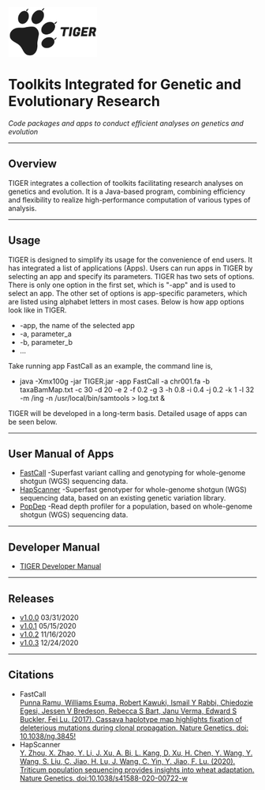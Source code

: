 <img src="tiger.png" height=100 align="center"> 

# Toolkits Integrated for Genetic and Evolutionary Research
*Code packages and apps to conduct efficient analyses on genetics and evolution*

***
## Overview
TIGER integrates a collection of toolkits facilitating research analyses on genetics and evolution. It is a Java-based program, combining efficiency and flexibility to realize high-performance computation of various types of analysis. 

***
## Usage
TIGER is designed to simplify its usage for the convenience of end users. It has integrated a list of applications (Apps). Users can run apps in TIGER by selecting an app and specify its parameters. TIGER has two sets of options. There is only one option in the first set, which is "-app" and is used to select an app. The other set of options is app-specific parameters, which are listed using alphabet letters in most cases. Below is how app options look like in TIGER.
* -app, the name of the selected app
* -a, parameter_a
* -b, parameter_b
* ... 


Take running app FastCall as an example, the command line is,  
* java -Xmx100g -jar TIGER.jar -app FastCall -a chr001.fa -b taxaBamMap.txt -c 30 -d 20 -e 2 -f 0.2 -g 3 -h 0.8 -i 0.4 -j 0.2 -k 1 -l 32 -m /ing -n /usr/local/bin/samtools > log.txt &

TIGER will be developed in a long-term basis. Detailed usage of apps can be seen below.

***
## User Manual of Apps

* [FastCall](https://github.com/PlantGeneticsLab/TIGER/wiki/FastCall) -Superfast variant calling and genotyping for whole-genome shotgun (WGS) sequencing data.
* [HapScanner](https://github.com/PlantGeneticsLab/TIGER/wiki/HapScanner) -Superfast genotyper for whole-genome shotgun (WGS) sequencing data, based on an existing genetic variation library.
* [PopDep](https://github.com/PlantGeneticsLab/TIGER/wiki/PopDep) -Read depth profiler for a population, based on whole-genome shotgun (WGS) sequencing data.

***
## Developer Manual
* [TIGER Developer Manual](https://docs.google.com/document/d/1BU99b3joz0yItsJi2VabWbl6EyYfJmbo2oGUybl4PoM/edit?usp=sharing)

***
## Releases
* [v1.0.0](https://github.com/PlantGeneticsLab/TIGER/releases/tag/V1.0.0) 03/31/2020
* [v1.0.1](https://github.com/PlantGeneticsLab/TIGER/releases/tag/v1.0.1) 05/15/2020
* [v1.0.2](https://github.com/PlantGeneticsLab/TIGER/releases/tag/v1.0.2) 11/16/2020
* [v1.0.3](https://github.com/PlantGeneticsLab/TIGER/releases/tag/v1.0.3) 12/24/2020

***
## Citations

* FastCall  
[Punna Ramu, Williams Esuma, Robert Kawuki, Ismail Y Rabbi, Chiedozie Egesi, Jessen V Bredeson, Rebecca S Bart, Janu Verma, Edward S Buckler, Fei Lu. (2017). Cassava haplotype map highlights fixation of deleterious mutations during clonal propagation. Nature Genetics. doi: 10.1038/ng.3845!](https://www.nature.com/articles/ng.3845)
* HapScanner   
[Y. Zhou, X. Zhao, Y. Li, J. Xu, A. Bi, L. Kang, D. Xu, H. Chen, Y. Wang, Y. Wang, S. Liu, C. Jiao, H. Lu, J. Wang, C. Yin, Y. Jiao, F. Lu. (2020). Triticum population sequencing provides insights into wheat adaptation. Nature Genetics. doi:10.1038/s41588-020-00722-w](https://www.nature.com/articles/s41588-020-00722-w)
